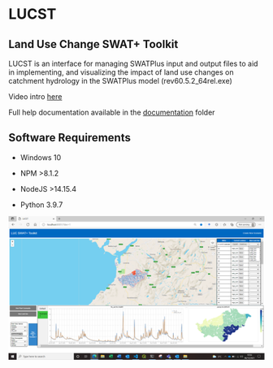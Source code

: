 # LUCST
## Land Use Change SWAT+ Toolkit
LUCST is an interface for managing SWATPlus input and output files to aid in implementing, and visualizing the impact of land use changes on catchment hydrology in the SWATPlus model (rev60.5.2_64rel.exe)

Video intro [here](https://youtu.be/QygBidYr4cQ)

Full help documentation available in the [documentation](https://github.com/alexrigby/LUCST/blob/master/documentation/LUCST%20walkthrough%20v1.2.pdf) folder

## Software Requirements
* Windows 10

* NPM >8.1.2

* NodeJS >14.15.4 

* Python 3.9.7 



![LUCST interface](https://github.com/alexrigby/LUCST/blob/master/images/LUCST%20interface.PNG)

